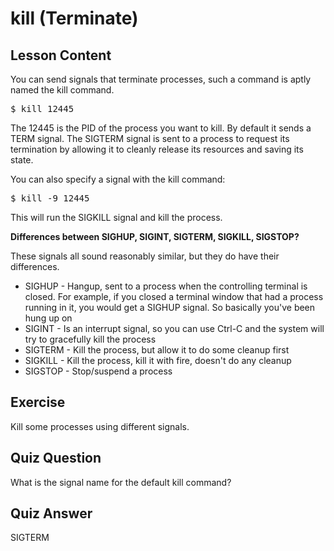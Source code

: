 # kill (Terminate)

## Lesson Content

You can send signals that terminate processes, such a command is aptly named the kill command. 

<pre>$ kill 12445</pre>

The 12445 is the PID of the process you want to kill. By default it sends a TERM signal. The SIGTERM signal is sent to a process to request its termination by allowing it to cleanly release its resources and saving its state. 

You can also specify a signal with the kill command: 

<pre>$ kill -9 12445</pre>

This will run the SIGKILL signal and kill the process. 

<b>Differences between SIGHUP, SIGINT, SIGTERM, SIGKILL, SIGSTOP?</b>

These signals all sound reasonably similar, but they do have their differences. 

<ul>
<li>SIGHUP - Hangup, sent to a process when the controlling terminal is closed. For example, if you closed a terminal window that had a process running in it, you would get a SIGHUP signal. So basically you've been hung up on</li>
<li>SIGINT - Is an interrupt signal, so you can use Ctrl-C and the system will try to gracefully kill the process</li>
<li>SIGTERM - Kill the process, but allow it to do some cleanup first</li>
<li>SIGKILL - Kill the process, kill it with fire, doesn't do any cleanup</li>
<li>SIGSTOP - Stop/suspend a process</li>
</ul>

## Exercise

Kill some processes using different signals.

## Quiz Question

What is the signal name for the default kill command?

## Quiz Answer

SIGTERM
